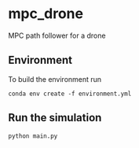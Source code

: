 # mpc_drone
MPC path follower for a drone 


## Environment
To build the environment run

`conda env create -f environment.yml`

## Run the simulation

`python main.py`